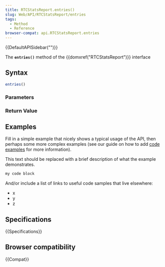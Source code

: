 ```yaml
---
title: RTCStatsReport.entries()
slug: Web/API/RTCStatsReport/entries
tags:
  - Method
  - Reference
browser-compat: api.RTCStatsReport.entries
---
```

{{DefaultAPISidebar("")}}

The **`entries()`** method of the {{domxref("RTCStatsReport")}} interface 

## Syntax

```js
entries()
```

### Parameters



### Return Value



## Examples

Fill in a simple example that nicely shows a typical usage of the API, then perhaps some more complex examples (see our guide on how to add [code examples](/en-US/docs/MDN/Contribute/Structures/Code_examples) for more information).

This text should be replaced with a brief description of what the example demonstrates.

```js
my code block
```

And/or include a list of links to useful code samples that live elsewhere:

*   x
*   y
*   z

## Specifications

{{Specifications}}

## Browser compatibility

{{Compat}}

